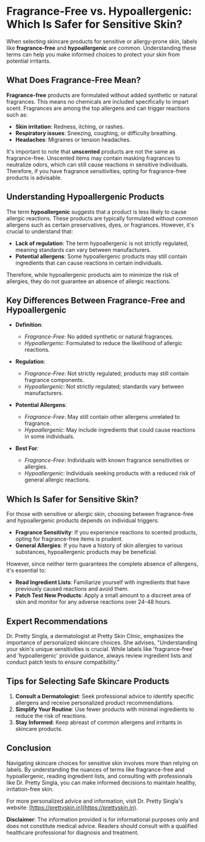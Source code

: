 # Fragrance-Free vs. Hypoallergenic: Which Is Safer for Sensitive Skin?

When selecting skincare products for sensitive or allergy-prone skin, labels like **fragrance-free** and **hypoallergenic** are common. Understanding these terms can help you make informed choices to protect your skin from potential irritants.

## What Does Fragrance-Free Mean?

**Fragrance-free** products are formulated without added synthetic or natural fragrances. This means no chemicals are included specifically to impart scent. Fragrances are among the top allergens and can trigger reactions such as:

- **Skin irritation**: Redness, itching, or rashes.
- **Respiratory issues**: Sneezing, coughing, or difficulty breathing.
- **Headaches**: Migraines or tension headaches.

It's important to note that **unscented** products are not the same as fragrance-free. Unscented items may contain masking fragrances to neutralize odors, which can still cause reactions in sensitive individuals. Therefore, if you have fragrance sensitivities, opting for fragrance-free products is advisable.

## Understanding Hypoallergenic Products

The term **hypoallergenic** suggests that a product is less likely to cause allergic reactions. These products are typically formulated without common allergens such as certain preservatives, dyes, or fragrances. However, it's crucial to understand that:

- **Lack of regulation**: The term hypoallergenic is not strictly regulated, meaning standards can vary between manufacturers.
- **Potential allergens**: Some hypoallergenic products may still contain ingredients that can cause reactions in certain individuals.

Therefore, while hypoallergenic products aim to minimize the risk of allergies, they do not guarantee an absence of allergic reactions.

## Key Differences Between Fragrance-Free and Hypoallergenic

- **Definition**:
  - *Fragrance-Free*: No added synthetic or natural fragrances.
  - *Hypoallergenic*: Formulated to reduce the likelihood of allergic reactions.

- **Regulation**:
  - *Fragrance-Free*: Not strictly regulated; products may still contain fragrance components.
  - *Hypoallergenic*: Not strictly regulated; standards vary between manufacturers.

- **Potential Allergens**:
  - *Fragrance-Free*: May still contain other allergens unrelated to fragrance.
  - *Hypoallergenic*: May include ingredients that could cause reactions in some individuals.

- **Best For**:
  - *Fragrance-Free*: Individuals with known fragrance sensitivities or allergies.
  - *Hypoallergenic*: Individuals seeking products with a reduced risk of general allergic reactions.

## Which Is Safer for Sensitive Skin?

For those with sensitive or allergic skin, choosing between fragrance-free and hypoallergenic products depends on individual triggers:

- **Fragrance Sensitivity**: If you experience reactions to scented products, opting for fragrance-free items is prudent.
- **General Allergies**: If you have a history of skin allergies to various substances, hypoallergenic products may be beneficial.

However, since neither term guarantees the complete absence of allergens, it's essential to:

- **Read Ingredient Lists**: Familiarize yourself with ingredients that have previously caused reactions and avoid them.
- **Patch Test New Products**: Apply a small amount to a discreet area of skin and monitor for any adverse reactions over 24-48 hours.

## Expert Recommendations

Dr. Pretty Singla, a dermatologist at Pretty Skin Clinic, emphasizes the importance of personalized skincare choices. She advises, "Understanding your skin's unique sensitivities is crucial. While labels like 'fragrance-free' and 'hypoallergenic' provide guidance, always review ingredient lists and conduct patch tests to ensure compatibility."

## Tips for Selecting Safe Skincare Products

1. **Consult a Dermatologist**: Seek professional advice to identify specific allergens and receive personalized product recommendations.
2. **Simplify Your Routine**: Use fewer products with minimal ingredients to reduce the risk of reactions.
3. **Stay Informed**: Keep abreast of common allergens and irritants in skincare products.

## Conclusion

Navigating skincare choices for sensitive skin involves more than relying on labels. By understanding the nuances of terms like fragrance-free and hypoallergenic, reading ingredient lists, and consulting with professionals like Dr. Pretty Singla, you can make informed decisions to maintain healthy, irritation-free skin.

For more personalized advice and information, visit Dr. Pretty Singla's website: [https://prettyskin.in](https://prettyskin.in).

**Disclaimer**: The information provided is for informational purposes only and does not constitute medical advice. Readers should consult with a qualified healthcare professional for diagnosis and treatment. 
